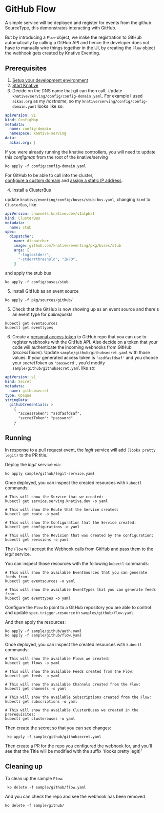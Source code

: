 # GitHub Flow

A simple service will be deployed and register for events from the github SourceType, this demonstrates interacting with
GitHub. 

But by introducing a `Flow` object, we make the registration to GitHub automatically by calling a GitHub API
and hence the developer does not have to manually wire things together in the UI, by creating the `Flow` object
the webhook gets created by Knative Eventing.

## Prerequisites

1. [Setup your development environment](../../DEVELOPMENT.md#getting-started)
2. [Start Knative](../../README.md#start-knative)
3. Decide on the DNS name that git can then call. Update `knative/serving/config/config-domain.yaml`.
For example I used `aikas.org` as my *hostname*, so my `knative/serving/config/config-domain.yaml` looks like so:

```yaml
apiVersion: v1
kind: ConfigMap
metadata:
  name: config-domain
  namespace: knative-serving
data:
  aikas.org: |
```

If you were already running the knative controllers, you will need to update this *configmap* from the
root of the knative/serving

```shell
ko apply -f config/config-domain.yaml
```

For GitHub to be able to call into the cluster,  
[configure a custom domain](https://github.com/knative/docs/blob/master/serving/using-a-custom-domain.md) and 
[assign a static IP address](https://github.com/knative/docs/blob/master/serving/gke-assigning-static-ip-address.md).

4. Install a ClusterBus

update `knative/eventing/config/buses/stub-bus.yaml`, changing `kind` to `ClusterBus`, like:

```yaml
apiVersion: channels.knative.dev/v1alpha1
kind: ClusterBus
metadata:
  name: stub
spec:
  dispatcher:
    name: dispatcher
    image: github.com/knative/eventing/pkg/buses/stub
    args: [
      "-logtostderr",
      "-stderrthreshold", "INFO",
    ]
``` 

and apply the stub bus

```shell
ko apply -f config/buses/stub
```

5. Install GitHub as an event source

```shell
ko apply -f pkg/sources/github/
```

5. Check that the GitHub is now showing up as an event source and there's an event type for *pullrequests*

```shell
kubectl get eventsources
kubectl get eventtypes
```

6. Create a [personal access token](https://github.com/settings/tokens) to GitHub repo that you can use to register
   webhooks with the GitHub API. Also decide on a token that your code will authenticate the incoming webhooks from
   GitHub (*accessToken*). Update `sample/github/githubsecret.yaml` with those values. If your generated access token is 
   `'asdfasfdsaf'` and you choose your *secretToken* as `'password'`, you'd modify `sample/github/githubsecret.yaml`
   like so:

```yaml
apiVersion: v1
kind: Secret
metadata:
  name: githubsecret
type: Opaque
stringData:
  githubCredentials: >
    {
      "accessToken": "asdfasfdsaf",
      "secretToken": "password"
    }
```

## Running

In response to a pull request event, the _legit_ service will add `(looks pretty legit)` to the PR title.

Deploy the _legit_ service via:

```shell
ko apply sample/github/legit-service.yaml
```

Once deployed, you can inspect the created resources with `kubectl` commands:

```shell
# This will show the Service that we created:
kubectl get service.serving.knative.dev -o yaml

# This will show the Route that the Service created:
kubectl get route -o yaml

# This will show the Configuration that the Service created:
kubectl get configurations -o yaml

# This will show the Revision that was created by the configuration:
kubectl get revisions -o yaml
```

The `Flow` will accept the Webhook calls from GitHub and pass them to the _legit_ service.

You can inspect those resources with the following `kubectl` commands:

```shell
# This will show the available EventSources that you can generate feeds from:
kubectl get eventsources -o yaml

# This will show the available EventTypes that you can generate feeds from:
kubectl get eventtypes -o yaml
```

Configure the `Flow` to point to a GitHub repository you are able to control and update
`spec.trigger.resource` in `samples/github/flow.yaml`.  

And then apply the resources:

```shell
ko apply -f sample/github/auth.yaml
ko apply -f sample/github/flow.yaml
```   

Once deployed, you can inspect the created resources with `kubectl` commands:

```shell
# This will show the available Flows we created:
kubectl get flows -o yaml

# This will show the available Feeds created from the Flow:
kubectl get feeds -o yaml

# This will show the available Channels created from the Flow:
kubectl get channels -o yaml

# This will show the available Subscriptions created from the Flow:
kubectl get subscriptions -o yaml

# This will show the available ClusterBuses we created in the prerequisites:
kubectl get clusterbuses -o yaml
```

Then create the secret so that you can see changes:

```shell
 ko apply -f sample/github/githubsecret.yaml
```

Then create a PR for the repo you configured the webhook for, and you'll see that the Title
will be modified with the suffix '(looks pretty legit)'

## Cleaning up

To clean up the sample `Flow`:
```shell
 ko delete -f sample/github/flow.yaml
```

And you can check the repo and see the webhook has been removed

```shell
ko delete -f sample/github/
```

